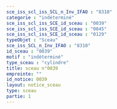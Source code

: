 ```yaml
---
sce_iss_scl_iss_SCL_n_Inv_IFAO : "8310"
categorie : "indéterminé"
sce_iss_scl_iss_SCE_id_sceau : "0039"
sce_iss_scl_iss_SCE_id_sceau : "0045"
sce_iss_scl_iss_SCE_id_sceau : "0129"
typeObjet : "Sceau"
sce_iss_SCL_n_Inv_IFAO : "8310"
id_sceau : "0039"
motif : "indéterminé"
type_sceau : "cylindre"
title: sceau n°0039
empreinte: ""
id_notice: 0039
layout: notice_sceau
type: sceau
partie: 1
---
```

